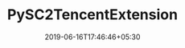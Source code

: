 ---
title: "PySC2TencentExtension"
date: 2019-06-16T17:46:46+05:30
type: "organisations"
org_name: "Tencent"
repo_desc: "NA"
repo_link: https://github.com/Tencent/PySC2TencentExtension
---